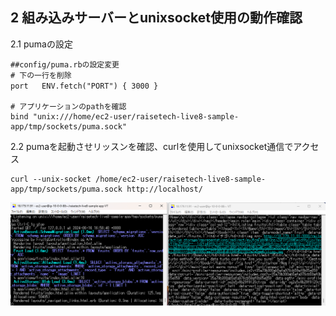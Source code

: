## 2 組み込みサーバーとunixsocket使用の動作確認 

2.1 pumaの設定
 ```bash:title 
 ##config/puma.rbの設定変更 
 # 下の一行を削除
 port   ENV.fetch("PORT") { 3000 }　

 # アプリケーションのpathを確認
 bind "unix:///home/ec2-user/raisetech-live8-sample-app/tmp/sockets/puma.sock"
 ```
2.2 pumaを起動させリッスンを確認、curlを使用してunixsocket通信でアクセス 
```bash:title
curl --unix-socket /home/ec2-user/raisetech-live8-sample-app/tmp/sockets/puma.sock http://localhost/
``` 
![unixsocketpuma](img5/step2/dousakakuninn.png)


